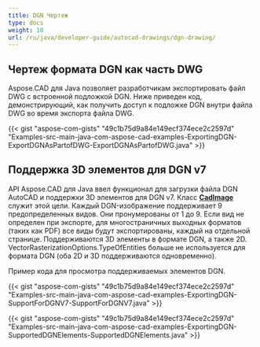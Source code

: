 ```yaml
---
title: DGN Чертеж
type: docs
weight: 10
url: /ru/java/developer-guide/autocad-drawings/dgn-drawing/
---
```


## **Чертеж формата DGN как часть DWG**

Aspose.CAD для Java позволяет разработчикам экспортировать файл DWG с встроенной подложкой DGN. Ниже приведен код, демонстрирующий, как получить доступ к подложке DGN внутри файла DWG во время экспорта файла DWG.

{{< gist "aspose-com-gists" "49c1b75d9a84e149ecf374ece2c2597d" "Examples-src-main-java-com-aspose-cad-examples-ExportingDGN-ExportDGNAsPartofDWG-ExportDGNAsPartofDWG.java" >}}

## **Поддержка 3D элементов для DGN v7**

API Aspose.CAD для Java ввел функционал для загрузки файла DGN AutoCAD и поддержки 3D элементов для DGN v7. Класс [**CadImage**](https://reference.aspose.com/cad/java/com.aspose.cad.fileformats.cad/CadImage) служит этой цели. Каждый DGN-изображение поддерживает 9 предопределенных видов. Они пронумерованы от 1 до 9. Если вид не определен при экспорте, для многостраничных выходных форматов (таких как PDF) все виды будут экспортированы, каждый на отдельной странице. Поддерживаются 3D элементы в формате DGN, а также 2D.
VectorRasterizationOptions.TypeOfEntities больше не используется для формата DGN (оба 2D и 3D поддерживаются одновременно).

Пример кода для просмотра поддерживаемых элементов DGN.

{{< gist "aspose-com-gists" "49c1b75d9a84e149ecf374ece2c2597d" "Examples-src-main-java-com-aspose-cad-examples-ExportingDGN-SupportForDGNV7-SupportForDGNV7.java" >}}

{{< gist "aspose-com-gists" "49c1b75d9a84e149ecf374ece2c2597d" "Examples-src-main-java-com-aspose-cad-examples-ExportingDGN-SupportedDGNElements-SupportedDGNElements.java" >}}
